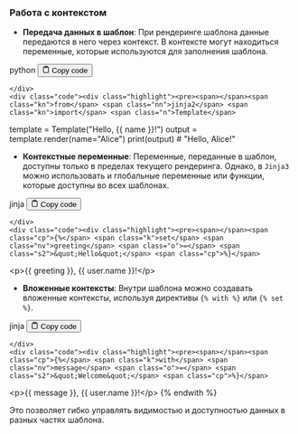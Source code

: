 <h3><strong>Работа с контекстом</strong></h3>
<!--{% raw %}-->
<ul>
<li><strong>Передача данных в шаблон</strong>: При рендеринге шаблона данные передаются в него через контекст.
В контексте могут находиться переменные, которые используются для заполнения шаблона.</li>
</ul>
<div class="code-element">
    <div class="lang-line">
        <text>python</text>
        <button class="copy-button"
        onclick="copyCode(this)">
    <svg stroke="currentColor"
         fill="none"
         stroke-width="2"
         viewBox="0 0 24 24"
         stroke-linecap="round"
         stroke-linejoin="round"
         class="h-4 w-4"
         height="1em"
         width="1em"
         xmlns="http://www.w3.org/2000/svg">
        <path d="M16 4h2a2 2 0 0 1 2 2v14a2 2 0 0 1-2 2H6a2 2 0 0 1-2-2V6a2 2 0 0 1 2-2h2"></path>
        <rect x="8" y="2" width="8" height="4" rx="1" ry="1"></rect>
    </svg>
    <text>Copy code</text>
</button>

    </div>
    <div class="code"><div class="highlight"><pre><span></span><span class="kn">from</span> <span class="nn">jinja2</span> <span class="kn">import</span> <span class="n">Template</span>

<span class="n">template</span> <span class="o">=</span> <span class="n">Template</span><span class="p">(</span><span class="s2">&quot;Hello, {{ name }}!&quot;</span><span class="p">)</span>
<span class="n">output</span> <span class="o">=</span> <span class="n">template</span><span class="o">.</span><span class="n">render</span><span class="p">(</span><span class="n">name</span><span class="o">=</span><span class="s2">&quot;Alice&quot;</span><span class="p">)</span>
<span class="nb">print</span><span class="p">(</span><span class="n">output</span><span class="p">)</span>  <span class="c1"># &quot;Hello, Alice!&quot;</span>
</pre></div></div>
</div>
<ul>
<li><strong>Контекстные переменные</strong>: Переменные, переданные в шаблон, доступны только в пределах текущего рендеринга.
Однако, в <code>Jinja3</code> можно использовать и глобальные переменные или функции, которые доступны во всех шаблонах.</li>
</ul>
<div class="code-element">
    <div class="lang-line">
        <text>jinja</text>
        <button class="copy-button"
        onclick="copyCode(this)">
    <svg stroke="currentColor"
         fill="none"
         stroke-width="2"
         viewBox="0 0 24 24"
         stroke-linecap="round"
         stroke-linejoin="round"
         class="h-4 w-4"
         height="1em"
         width="1em"
         xmlns="http://www.w3.org/2000/svg">
        <path d="M16 4h2a2 2 0 0 1 2 2v14a2 2 0 0 1-2 2H6a2 2 0 0 1-2-2V6a2 2 0 0 1 2-2h2"></path>
        <rect x="8" y="2" width="8" height="4" rx="1" ry="1"></rect>
    </svg>
    <text>Copy code</text>
</button>

    </div>
    <div class="code"><div class="highlight"><pre><span></span><span class="cp">{%</span> <span class="k">set</span> <span class="nv">greeting</span> <span class="o">=</span> <span class="s2">&quot;Hello&quot;</span> <span class="cp">%}</span>
<span class="x">&lt;p&gt;</span><span class="cp">{{</span> <span class="nv">greeting</span> <span class="cp">}}</span><span class="x">, </span><span class="cp">{{</span> <span class="nv">user.name</span> <span class="cp">}}</span><span class="x">!&lt;/p&gt;</span>
</pre></div></div>
</div>
<ul>
<li><strong>Вложенные контексты</strong>: Внутри шаблона можно создавать вложенные контексты, используя директивы <code>{% with %}</code> или <code>{% set %}</code>.</li>
</ul>
<div class="code-element">
    <div class="lang-line">
        <text>jinja</text>
        <button class="copy-button"
        onclick="copyCode(this)">
    <svg stroke="currentColor"
         fill="none"
         stroke-width="2"
         viewBox="0 0 24 24"
         stroke-linecap="round"
         stroke-linejoin="round"
         class="h-4 w-4"
         height="1em"
         width="1em"
         xmlns="http://www.w3.org/2000/svg">
        <path d="M16 4h2a2 2 0 0 1 2 2v14a2 2 0 0 1-2 2H6a2 2 0 0 1-2-2V6a2 2 0 0 1 2-2h2"></path>
        <rect x="8" y="2" width="8" height="4" rx="1" ry="1"></rect>
    </svg>
    <text>Copy code</text>
</button>

    </div>
    <div class="code"><div class="highlight"><pre><span></span><span class="cp">{%</span> <span class="k">with</span> <span class="nv">message</span> <span class="o">=</span> <span class="s2">&quot;Welcome&quot;</span> <span class="cp">%}</span>
<span class="x">    &lt;p&gt;</span><span class="cp">{{</span> <span class="nv">message</span> <span class="cp">}}</span><span class="x">, </span><span class="cp">{{</span> <span class="nv">user.name</span> <span class="cp">}}</span><span class="x">!&lt;/p&gt;</span>
<span class="cp">{%</span> <span class="k">endwith</span> <span class="cp">%}</span>
</pre></div></div>
</div>

<p>Это позволяет гибко управлять видимостью и доступностью данных в разных частях шаблона.</p>
<!--{% endraw %}-->